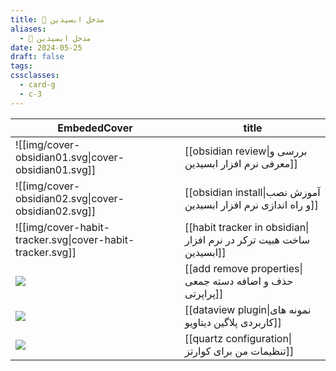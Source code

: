 ```yaml
---
title: 🔮 مدخل ابسیدین
aliases:
  - 🔮 مدخل ابسیدین
date: 2024-05-25
draft: false
tags: 
cssclasses:
  - card-g
  - c-3
---
```

<style>
	.giscus {
		display: none;
		}
</style>

<!-- QueryToSerialize: table without id EmbededCover, "[[" + file.name + "|" + title + "]]" as title FLATTEN choice(typeof(image)="link", embed(link(choice(typeof(image)="link", image, this.file.link))), "![](https://ifard.ir/img/noimage.svg)") AS EmbededCover WHERE draft = false AND parent = [[obsidian|🔮 مدخل ابسیدین]] SORT hierarchy ASC -->
<!-- SerializedQuery: table without id EmbededCover, "[[" + file.name + "|" + title + "]]" as title FLATTEN choice(typeof(image)="link", embed(link(choice(typeof(image)="link", image, this.file.link))), "![](https://ifard.ir/img/noimage.svg)") AS EmbededCover WHERE draft = false AND parent = [[obsidian|🔮 مدخل ابسیدین]] SORT hierarchy ASC -->

| EmbededCover                                              | title                                                              |
| --------------------------------------------------------- | ------------------------------------------------------------------ |
| ![[img/cover-obsidian01.svg\|cover-obsidian01.svg]]       | [[obsidian review\|بررسی و معرفی نرم افزار ابسیدین]]               |
| ![[img/cover-obsidian02.svg\|cover-obsidian02.svg]]       | [[obsidian install\|آموزش نصب و راه اندازی نرم افزار ابسیدین]]     |
| ![[img/cover-habit-tracker.svg\|cover-habit-tracker.svg]] | [[habit tracker in obsidian\|ساخت هبیت ترکر در نرم افزار ابسیدین]] |
| ![](https://ifard.ir/img/noimage.svg)                     | [[add remove properties\|حذف و اضافه دسته جمعی پراپرتی]]           |
| ![](https://ifard.ir/img/noimage.svg)                     | [[dataview plugin\|نمونه های کاربردی پلاگین دیتاویو]]              |
| ![](https://ifard.ir/img/noimage.svg)                     | [[quartz configuration\|تنظیمات من برای کوارتز]]                   |
<!-- SerializedQuery END -->
